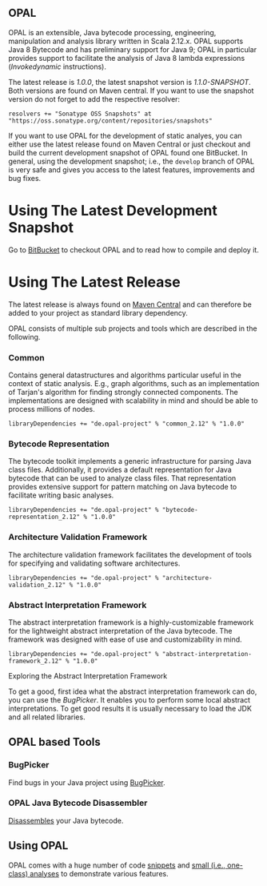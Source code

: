 ## OPAL

OPAL is an extensible, Java bytecode processing, engineering, manipulation and analysis library written in Scala 2.12.x. OPAL supports Java 8 Bytecode and has preliminary support for Java 9; OPAL in particular provides support to facilitate the analysis of Java 8 lambda expressions (*Invokedynamic* instructions). 

The latest release is *1.0.0*, the latest snapshot version is *1.1.0-SNAPSHOT*. Both versions are found on Maven central. If you want to use the snapshot version do not forget to add the respective resolver:

    resolvers += "Sonatype OSS Snapshots" at "https://oss.sonatype.org/content/repositories/snapshots"

If you want to use OPAL for the development of static analyes, you can either use the latest release found on Maven Central or just checkout and build the current development snapshot of OPAL found one BitBucket. In general, using the development snapshot; i.e., the `develop` branch of OPAL is very safe and gives you access to the latest features, improvements and bug fixes.

# Using The Latest Development Snapshot

Go to [BitBucket](https://bitbucket.org/delors/opal) to checkout OPAL and to read how to compile and deploy it.


# Using The Latest Release

The latest release is always found on [Maven Central](https://search.maven.org/#search%7Cga%7C1%7Cde.opal-project) and can therefore be added to your project as standard library dependency.

OPAL consists of multiple sub projects and tools which are described in the following.

### Common
Contains general datastructures and algorithms particular useful in the context of static analysis. E.g., graph algorithms, such as
an implementation of Tarjan's algorithm for finding strongly connected components. The implementations are designed with scalability in mind and should be able to process millions of nodes.

    libraryDependencies += "de.opal-project" % "common_2.12" % "1.0.0"


### Bytecode Representation
The bytecode toolkit implements a generic infrastructure for parsing Java class files. Additionally,
it provides a default representation for Java bytecode that can be used to analyze class files. That
representation provides extensive support for pattern matching on Java bytecode to facilitate writing
basic analyses.

    libraryDependencies += "de.opal-project" % "bytecode-representation_2.12" % "1.0.0"


### Architecture Validation Framework
The architecture validation framework facilitates the development of tools for specifying and validating software architectures.

    libraryDependencies += "de.opal-project" % "architecture-validation_2.12" % "1.0.0"

### Abstract Interpretation Framework
The abstract interpretation framework is a highly-customizable framework for the lightweight abstract interpretation of the Java bytecode. The framework was designed with ease of use and customizability in mind.

    libraryDependencies += "de.opal-project" % "abstract-interpretation-framework_2.12" % "1.0.0"

Exploring the Abstract Interpretation Framework


To get a good, first idea what the abstract interpretation framework can do, you can use the *BugPicker*. It enables you to perform some local abstract interpretations. To get good results it is usually necessary to load the JDK and all related libraries.

## OPAL based Tools

### BugPicker
Find bugs in your Java project using [BugPicker](tools/bugpicker/index.php).

### OPAL Java Bytecode Disassembler
[Disassembles](DeveloperTools.html) your Java bytecode.

## Using OPAL

OPAL comes with a huge number of code [snippets](https://bitbucket.org/snippets/delors/) and [small (i.e., one-class) analyses](https://bitbucket.org/delors/opal/src/HEAD/OPAL/demos/src/main/scala/org/opalj?at=develop) to demonstrate various features.
